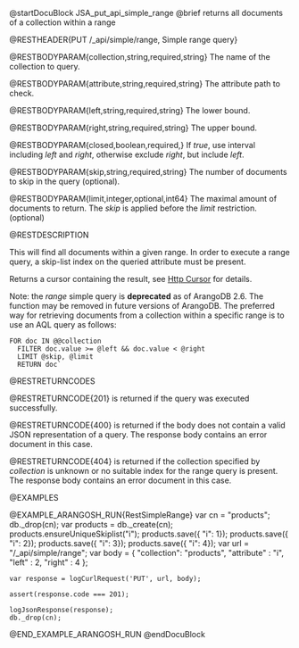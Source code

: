 
@startDocuBlock JSA_put_api_simple_range
@brief returns all documents of a collection within a range

@RESTHEADER{PUT /_api/simple/range, Simple range query}

@RESTBODYPARAM{collection,string,required,string}
The name of the collection to query.

@RESTBODYPARAM{attribute,string,required,string}
The attribute path to check.

@RESTBODYPARAM{left,string,required,string}
The lower bound.

@RESTBODYPARAM{right,string,required,string}
The upper bound.

@RESTBODYPARAM{closed,boolean,required,}
If *true*, use interval including *left* and *right*,
otherwise exclude *right*, but include *left*.

@RESTBODYPARAM{skip,string,required,string}
The number of documents to skip in the query (optional).

@RESTBODYPARAM{limit,integer,optional,int64}
The maximal amount of documents to return. The *skip*
is applied before the *limit* restriction. (optional)

@RESTDESCRIPTION

This will find all documents within a given range. In order to execute a
range query, a skip-list index on the queried attribute must be present.

Returns a cursor containing the result, see [Http Cursor](../HttpAqlQueryCursor/README.md) for details.

Note: the *range* simple query is **deprecated** as of ArangoDB 2.6. 
The function may be removed in future versions of ArangoDB. The preferred
way for retrieving documents from a collection within a specific range
is to use an AQL query as follows: 


    FOR doc IN @@collection 
      FILTER doc.value >= @left && doc.value < @right 
      LIMIT @skip, @limit 
      RETURN doc`

@RESTRETURNCODES

@RESTRETURNCODE{201}
is returned if the query was executed successfully.

@RESTRETURNCODE{400}
is returned if the body does not contain a valid JSON representation of a
query. The response body contains an error document in this case.

@RESTRETURNCODE{404}
is returned if the collection specified by *collection* is unknown or no
suitable index for the range query is present.  The response body contains 
an error document in this case.

@EXAMPLES

@EXAMPLE_ARANGOSH_RUN{RestSimpleRange}
    var cn = "products";
    db._drop(cn);
    var products = db._create(cn);
    products.ensureUniqueSkiplist("i");
    products.save({ "i": 1});
    products.save({ "i": 2});
    products.save({ "i": 3});
    products.save({ "i": 4});
    var url = "/_api/simple/range";
    var body = { "collection": "products", "attribute" : "i", "left" : 2, "right" : 4 };

    var response = logCurlRequest('PUT', url, body);

    assert(response.code === 201);

    logJsonResponse(response);
    db._drop(cn);
@END_EXAMPLE_ARANGOSH_RUN
@endDocuBlock

